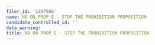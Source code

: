 ```yaml
---
filer_id: '1397586'
name: NO ON PROP E - STOP THE PROHIBITION PROPOSITION
candidate_controlled_id: ''
data_warning: 
title: NO ON PROP E - STOP THE PROHIBITION PROPOSITION
---
```

